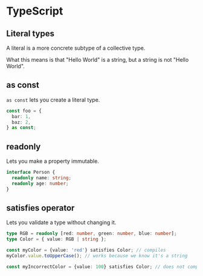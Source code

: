 # TypeScript

## Literal types

A literal is a more concrete subtype of a collective type.

What this means is that "Hello World" is a string, but a string is not "Hello World".

## as const

`as const` lets you create a literal type.

```typescript
const foo = {
  bar: 1,
  baz: 2,
} as const;
```

## readonly

Lets you make a property immutable.

```typescript
interface Person {
  readonly name: string;
  readonly age: number;
}
```

## satisfies operator

Lets you validate a type without changing it.

```ts
type RGB = readonly [red: number, green: number, blue: number];
type Color = { value: RGB | string };

const myColor = {value: 'red'} satisfies Color; // compiles
myColor.value.toUpperCase(); // works because we know it's a string

const myIncorrectColor = {value: 100} satisfies Color; // does not compile
```
